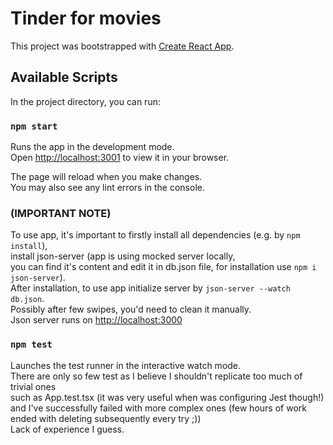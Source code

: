 # Tinder for movies

This project was bootstrapped with [Create React App](https://github.com/facebook/create-react-app).

## Available Scripts

In the project directory, you can run:

### `npm start`

Runs the app in the development mode.\
Open [http://localhost:3001](http://localhost:3001) to view it in your browser.

The page will reload when you make changes.\
You may also see any lint errors in the console.

### (IMPORTANT NOTE)
To use app, it's important to firstly install all dependencies (e.g. by `npm install`),\
install json-server (app is using mocked server locally,\
you can find it's content and edit it in db.json file, for installation use `npm i json-server`).\
After installation, to use app initialize server by `json-server --watch db.json`.\
Possibly after few swipes, you'd need to clean it manually.\
Json server runs on [http://localhost:3000](http://localhost:3000)

### `npm test`

Launches the test runner in the interactive watch mode.\
There are only so few test as I believe I shouldn't replicate too much of trivial ones\
such as App.test.tsx (it was very useful when was configuring Jest though!)\
and I've successfully failed with more complex ones (few hours of work ended with deleting subsequently every try ;))\
Lack of experience I guess.